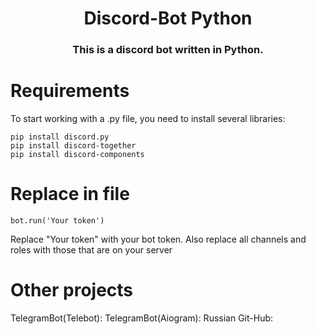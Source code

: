 <h1 align="center">Discord-Bot Python 
<h3 align="center">This is a discord bot written in Python.</h3>
 
<h1 >Requirements</h1>
<p dir="auto">To start working with a .py file, you need to install several libraries:</p>
<pre class="notranslate">
<code>pip install discord.py</code>
<code>pip install discord-together</code>
<code>pip install discord-components</code>
</pre>
<h1>Replace in file</h1>
<pre class="notranslate"><code>bot.run('Your token')</code></pre>
 Replace "Your token" with your bot token.
 Also replace all channels and roles with those that are on your server
 
<h1>Other projects</h1>
 
 TelegramBot(Telebot):
 TelegramBot(Aiogram):
 Russian Git-Hub:
 
